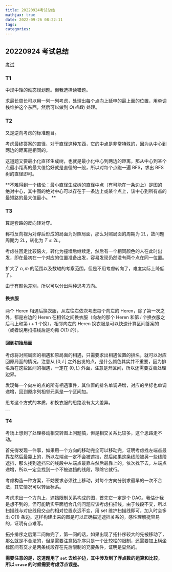```yaml
---
title: 20220924考试总结
mathjax: true
date: 2022-09-26 08:22:11
tags:
categories:
---
```


## 20220924 考试总结

[考试](https://local.cwoi.com.cn:8443/contest/C0125)

### T1

中规中矩的动态规划题。但我选择读错题。

求最长周长可以用一列一列考虑，处理出每个点向上延申的最上面的位置，用单调栈维护这个东西，然后可以做到 $O(点数)$ 处理。

### T2

又是逆向考虑的标准题目。

考虑最终答案的直径，对于直径这种东西，它的中点是非常特殊的，因为从中心到两边的距离是相同的。

这道题又要最小化直径生成树，也就是最小化中心到两边的距离，那从中心到某个点最小距离的最大值恰好就是直径的一般，所以对每个点跑一遍 BFS，求出 BFS 树的直径即可。

**不难得到一个结论：最小直径生成树的直径中点（有可能在一条边上）是图的绝对中心，其中图的绝对中心可以存在于一条边上或某个点上，该中心到所有点的最短路的最大值最小。 **

### T3

算是套路的反向转对穿。

称将反向视为对穿后形成的局面为对照局面，那么对照局面的周期为 $2L$，故问题周期为 $2L$，转化为 $T\le 2L$。

考虑往回走比较恼火，转化为撞墙后继续走，然后有一个相同颜色的人在此时出发，即在最初在一个对应的位置准备出发，容易发现仍然没有两个点在同一位置。

扩大了 $n,m$ 的范围以及数轴的考察范围，但是不用考虑转向了，难度实际上降低了。

由于有颜色差别，所以可以分出两种思考方向。

#### 换衣服

两个 Heren 相遇后换衣服，从左往右依次考虑每个向左的 Heren，除了第一次之外，都是右边的 Heren 在相邻之间换衣服（向左的那个 Heren 和第 $i$ 个换衣服之后马上和第 $i+1$ 个换），相邻向左的 Heren 换衣服是可以快速计算区间答案的（或者说用扫描线后是均摊 $O(1)$ 的）。

#### 回到初始局面

考虑将对照局面的相遇和原局面的相遇，只需要求出相遇位置的排名，就可以对应回原局面的情况，注意从 $[0,L]$ 之外出发的点，是什么颜色其实并不重要，因为排名落在这些区间的相遇，一定在 $(0,L)$ 外面，注意是开区间，所以还需要妥善处理边界。

发现每一个向左的点的所有相遇事件，其位置的排名单调递增，对应的坐标也单调递增，回到原序列相邻元素是一个区间加。

思考这个方式的本质，和换衣服的思路没有太大差异。

<p style="font-size:1px">敲下"相遇"的时候，差点又掉眼泪....</p>

### T4

考场上想到了处理移动相交转图上问题搞，但是相交关系比较多，这个思路走不动。

首先得发现一件事，如果用一个方向的移动完全可以移动完，证明考虑找左端点最靠左然后最靠上的，所以左端点一定不会被遮挡，然后如果这条线段被另一些线段遮挡，那么找到遮挡它的线段中左端点最靠左然后最靠上的，依次找下去，左端点递增，所以一定会找到一个不被遮挡的线段，移除它就行。

考虑构造一种方案，不妨要求必须往上移动，对每个方向分别求最早的一次不合法，其它情况可以转坐标系。

考虑求出一个方向上，遮挡限制关系构成的图，首先它一定是个 DAG。我估计我是想不到的，但可能确实平面组合几何问题应该考虑扫描线，由于线段不交，所以扫描线与对应线段交点的相对位置永远不变，用 set 维护扫描线即可，加入时会多出 $O(1)$ 条边。这样构建出来的图是可以正确描述遮挡关系的，感性理解挺容易的，证明有点难写。

拓扑排序之后第二问做完了，第一问的话，如果出现了拓扑序较大的先被移动了，那么就是不合法的，但是需要注意拓扑序只是一个比较松的限制，还需要加上横坐标区间有交才是两条线段存在先后限制的充要条件，证明是显然的。

**需要注意的是，这道题用了 `set` 去维护边，其中涉及到了浮点数的运算和比较，所以 `erase` 的时候需要考虑浮点误差。**
